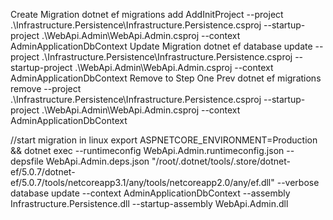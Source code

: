 ﻿Create Migration
dotnet ef migrations add AddInitProject --project .\Infrastructure.Persistence\Infrastructure.Persistence.csproj --startup-project .\WebApi.Admin\WebApi.Admin.csproj --context AdminApplicationDbContext
Update Migration
dotnet ef database update  --project .\Infrastructure.Persistence\Infrastructure.Persistence.csproj --startup-project .\WebApi.Admin\WebApi.Admin.csproj --context AdminApplicationDbContext
Remove to Step One Prev
dotnet ef migrations remove --project .\Infrastructure.Persistence\Infrastructure.Persistence.csproj --startup-project .\WebApi.Admin\WebApi.Admin.csproj --context AdminApplicationDbContext


//start migration in linux
export ASPNETCORE_ENVIRONMENT=Production && dotnet exec --runtimeconfig WebApi.Admin.runtimeconfig.json --depsfile WebApi.Admin.deps.json "/root/.dotnet/tools/.store/dotnet-ef/5.0.7/dotnet-ef/5.0.7/tools/netcoreapp3.1/any/tools/netcoreapp2.0/any/ef.dll" --verbose database update --context AdminApplicationDbContext --assembly Infrastructure.Persistence.dll --startup-assembly WebApi.Admin.dll
